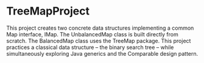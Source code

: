# TreeMapProject
This project creates two concrete data structures implementing a common Map interface, IMap. 
The UnbalancedMap class is built directly from scratch.
The BalancedMap class uses the TreeMap package. 
This project practices a classical data structure – the binary search tree – while simultaneously
exploring Java generics and the Comparable design pattern.
